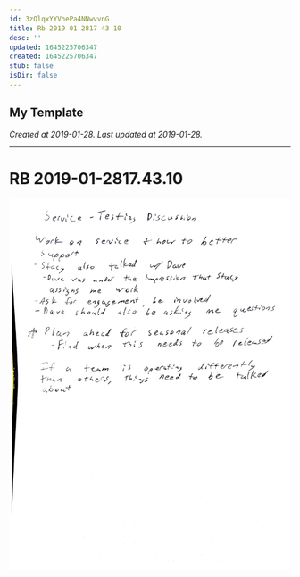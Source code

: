 ```yaml
---
id: 3zQlqxYYVhePa4NNwvvnG
title: Rb 2019 01 2817 43 10
desc: ''
updated: 1645225706347
created: 1645225706347
stub: false
isDir: false
---
```

My Template
---

_Created at 2019-01-28._
_Last updated at 2019-01-28._




---

# RB 2019-01-2817.43.10


![RB 2019-01-2817.jpg](assets/RB-2019-01-2817.jpg)

